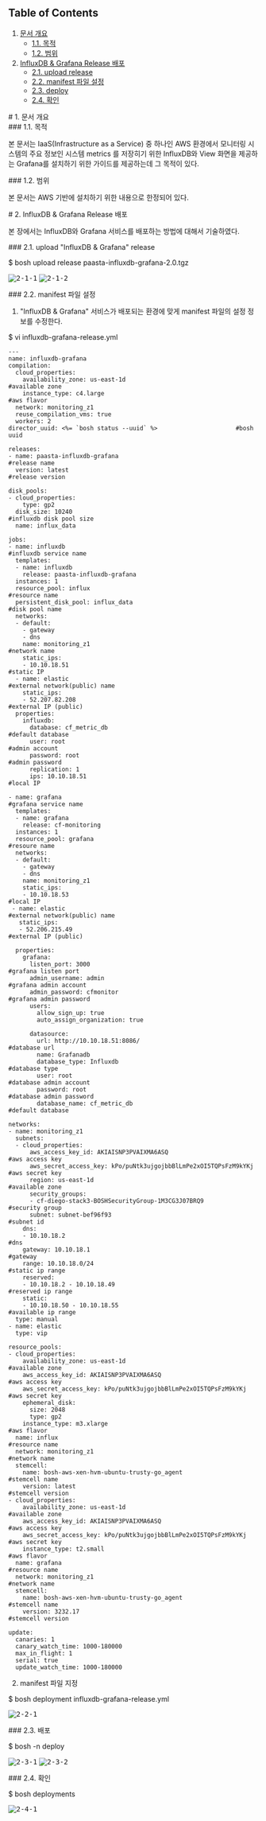 ## Table of Contents
1. [문서 개요](#1)
     * [1.1. 목적](#2)
     * [1.2. 범위](#3)
2. [InfluxDB & Grafana Release 배포](#4)
     * [2.1.  upload release](#5)
     * [2.2.  manifest 파일 설정](#6)
     * [2.3.  deploy](#7)
     * [2.4.  확인](#8)

<div id='1'></div>
# 1. 문서 개요

<div id='2'></div>
### 1.1. 목적
      
본 문서는 IaaS(Infrastructure as a Service) 중 하나인 AWS 환경에서 모니터링 시스템의 주요 정보인 시스템 metrics 를 저장히기 위한 InfluxDB와 View 화면을 제공하는 Grafana를 설치하기 위한 가이드를 제공하는데 그 목적이 있다.

<div id='3'></div>
### 1.2. 범위
      
본 문서는 AWS 기반에 설치하기 위한 내용으로 한정되어 있다.

<div id='4'></div>
# 2.  InfluxDB & Grafana Release 배포

본 장에서는 InfluxDB와 Grafana 서비스를 배포하는 방법에 대해서 기술하였다.

<div id='5'></div>
### 2.1.  upload "InfluxDB & Grafana" release

$ bosh upload release paasta-influxdb-grafana-2.0.tgz

<kbd>![2-1-1]</kbd>
<kbd>![2-1-2]</kbd>

<div id='6'></div>
### 2.2.  manifest 파일 설정

1. "InfluxDB & Grafana" 서비스가 배포되는 환경에 맞게 manifest 파일의 설정 정보를 수정한다.

$ vi influxdb-grafana-release.yml

```
---
name: influxdb-grafana
compilation:
  cloud_properties:
    availability_zone: us-east-1d											#available zone
    instance_type: c4.large 													#aws flavor
  network: monitoring_z1
  reuse_compilation_vms: true
  workers: 2
director_uuid: <%= `bosh status --uuid` %>						#bosh uuid

releases:
- name: paasta-influxdb-grafana												#release name
  version: latest  																		#release version

disk_pools:
- cloud_properties:
    type: gp2
  disk_size: 10240 																		#influxdb disk pool size
  name: influx_data

jobs:
- name: influxdb																			#influxdb service name
  templates:
  - name: influxdb																		
    release: paasta-influxdb-grafana
  instances: 1
  resource_pool: influx																#resource name
  persistent_disk_pool: influx_data										#disk pool name
  networks:
  - default:
    - gateway
    - dns
    name: monitoring_z1																#network name
    static_ips:
    - 10.10.18.51																			#static IP
  - name: elastic																			#external network(public) name
    static_ips:
    - 52.207.82.208 																	#external IP (public)
  properties:
    influxdb:
      database: cf_metric_db													#default database
      user: root																			#admin account
      password: root																	#admin password
      replication: 1      														
      ips: 10.10.18.51															  #local IP
      
- name: grafana																				#grafana service name
  templates:
  - name: grafana
    release: cf-monitoring
  instances: 1
  resource_pool: grafana															#resoure name		
  networks:
  - default:
    - gateway
    - dns
    name: monitoring_z1													
    static_ips:																				
    - 10.10.18.53																			#local IP			
 - name: elastic																			#external network(public) name
   static_ips:	
   - 52.206.215.49																		#external IP (public) 

  properties:
    grafana:
      listen_port: 3000																#grafana listen port
      admin_username: admin														#grafana admin account
      admin_password: cfmonitor												#grafana admin password
      users: 
        allow_sign_up: true
        auto_assign_organization: true
        
      datasource:
        url: http://10.10.18.51:8086/									#database url
        name: Grafanadb							
        database_type: Influxdb												#database type	
        user: root																		#database admin account
        password: root																#database admin password
        database_name: cf_metric_db										#default database
        
networks:
- name: monitoring_z1
  subnets:
  - cloud_properties:
      aws_access_key_id: AKIAISNP3PVAIXMA6ASQ															#aws access key
      aws_secret_access_key: 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			#aws secret key
      region: us-east-1d																									#available zone
      security_groups:	
      - cf-diego-stack3-BOSHSecurityGroup-1M3CG3J07BRQ9										#security group
      subnet: subnet-bef96f93																							#subnet id
    dns:
    - 10.10.18.2																													#dns
    gateway: 10.10.18.1																										#gateway
    range: 10.10.18.0/24																									#static ip range
    reserved:
    - 10.10.18.2 - 10.10.18.49																						#reserved ip range
    static:
    - 10.10.18.50 - 10.10.18.55																						#available ip range
  type: manual
- name: elastic
  type: vip 
  
resource_pools:
- cloud_properties:
    availability_zone: us-east-1d																					#available zone
    aws_access_key_id: AKIAISNP3PVAIXMA6ASQ																#aws access key
    aws_secret_access_key: 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				#aws secret key
    ephemeral_disk:
      size: 2048 
      type: gp2
    instance_type: m3.xlarge																							#aws flavor
  name: influx																														#resource name
  network: monitoring_z1																									#network name
  stemcell:
    name: bosh-aws-xen-hvm-ubuntu-trusty-go_agent													#stemcell name
    version: latest																												#stemcell version
- cloud_properties:
    availability_zone: us-east-1d																					#available zone
    aws_access_key_id: AKIAISNP3PVAIXMA6ASQ																#aws access key
    aws_secret_access_key: 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				#aws secret key
    instance_type: t2.small																								#aws flavor
  name: grafana																														#resource name
  network: monitoring_z1 																									#network name
  stemcell:
    name: bosh-aws-xen-hvm-ubuntu-trusty-go_agent													#stemcell name
    version: 3232.17																											#stemcell version

update:
  canaries: 1
  canary_watch_time: 1000-180000
  max_in_flight: 1
  serial: true
  update_watch_time: 1000-180000
```

2. manifest 파일 지정

$ bosh deployment influxdb-grafana-release.yml

<kbd>![2-2-1]</kbd>

<div id='7'></div>
### 2.3.  배포

$ bosh -n deploy 

<kbd>![2-3-1]</kbd>
<kbd>![2-3-2]</kbd>

<div id='8'></div>
### 2.4.  확인

$ bosh deployments 

<kbd>![2-4-1]</kbd>


[2-1-1]:images/influxdb-grafana/2-1-1.png
[2-1-2]:images/influxdb-grafana/2-1-2.png
[2-2-1]:images/influxdb-grafana/2-2-1.png
[2-3-1]:images/influxdb-grafana/2-3-1.png
[2-3-2]:images/influxdb-grafana/2-3-2.png
[2-4-1]:images/influxdb-grafana/2-4-1.png